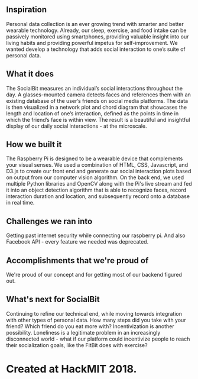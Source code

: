 ## Inspiration
Personal data collection is an ever growing trend with smarter and better wearable technology. Already, our sleep, exercise, and food intake can be passively monitored using smartphones, providing valuable insight into our living habits and providing powerful impetus for self-improvement. We wanted develop a technology that adds social interaction to one’s suite of personal data.

## What it does
The SocialBit measures an individual’s social interactions throughout the day. A glasses-mounted camera detects faces and references them with an existing database of the user’s friends on social media platforms. The data is then visualized in a network plot and chord diagram that showcases the length and location of one’s interaction, defined as the points in time in which the friend’s face is within view. The result is a beautiful and insightful display of our daily social interactions - at the microscale.

## How we built it
The Raspberry Pi is designed to be a wearable device that complements your visual senses.
We used a combination of HTML, CSS, Javascript, and D3.js to create our front end and generate our social interaction plots based on output from our computer vision algorithm.
On the back end, we used multiple Python libraries and OpenCV along with the Pi's live stream and fed it into an object detection algorithm that is able to recognize faces, record interaction duration and location, and subsequently record onto a database in real time.

## Challenges we ran into
Getting past internet security while connecting our raspberry pi.
And also Facebook API - every feature we needed was deprecated.

## Accomplishments that we're proud of
We're proud of our concept and for getting most of our backend figured out. 

## What's next for SocialBit
Continuing to refine our technical end, while moving towards integration with other types of personal data. How many steps did you take with your friend? Which friend do you eat more with?
Incentivization is another possibility. Loneliness is a legitimate problem in an increasingly disconnected world - what if our platform could incentivize people to reach their socialization goals, like the FitBit does with exercise?

# Created at HackMIT 2018.
